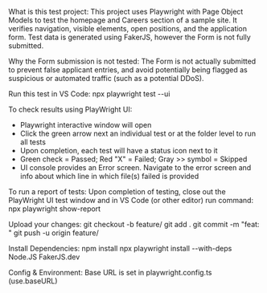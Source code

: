 What is this test project:
This project uses Playwright with Page Object Models to test the homepage and Careers section of a sample site. It verifies navigation, visible elements, open positions, and the application form. Test data is generated using FakerJS, however the Form is not fully submitted.

Why the Form submission is not tested: 
The Form is not actually submitted to prevent false applicant entries, and avoid potentially being flagged as suspicious or automated traffic (such as a potential DDoS).

Run this test in VS Code:
npx playwright test --ui

To check results using PlayWright UI:

- Playwright interactive window will open
- Click the green arrow next an individual test or at the folder level to run all tests
- Upon completion, each test will have a status icon next to it
- Green check = Passed; Red "X" = Failed; Gray >> symbol = Skipped
- UI console provides an Error screen. Navigate to the error screen and info about which line in which file(s) failed is provided

To run a report of tests:
Upon completion of testing, close out the PlayWright UI test window and in VS Code (or other editor) run command: npx playwright show-report

Upload your changes:
git checkout -b feature/<short-name>
git add .
git commit -m "feat: <what you changed>"
git push -u origin feature/<short-name>

Install Dependencies:
npm install
npx playwright install --with-deps
Node.JS
FakerJS.dev

Config & Environment:
Base URL is set in playwright.config.ts (use.baseURL)
